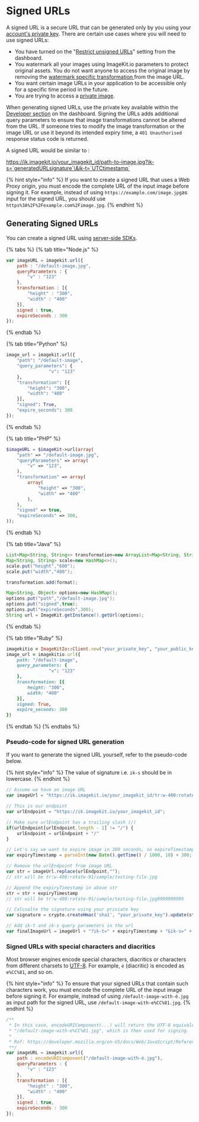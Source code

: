 # Signed URLs

A signed URL is a secure URL that can be generated only by you using your [account's private key](../../api-reference/api-introduction/api-keys.md#private-key). There are certain use cases where you will need to use signed URLs:

* You have turned on the "[Restrict unsigned URLs](./#restricting-unsigned-urls)" setting from the dashboard.
* You watermark all your images using ImageKit.io parameters to protect original assets. You do not want anyone to access the original image by removing the [watermark specific transformation ](../image-transformations/overlay.md#image-overlay)from the image URL.​
* You want certain image URLs in your application to be accessible only for a specific time period in the future.
* You are trying to access a [private image](private-images.md).

When generating signed URLs, use the private key available within the [Developer section](https://imagekit.io/dashboard/developer/api-keys) on the dashboard. Signing the URLs adds additional query parameters to ensure that image transformations cannot be altered from the URL. If someone tries to modify the image transformation or the image URL or use it beyond its intended expiry time, a `401 Unauthorised` response status code is returned.

A signed URL would be similar to :

https://ik.imagekit.io/your_imagekit_id/path-to-image.jpg?ik-s=`generatedURLsignature`\&ik-t=`UTCtimestamp`

{% hint style="info" %}
If you want to create a signed URL that uses a Web Proxy origin, you must encode the complete URL of the input image before signing it. For example, instead of using `https://example.com/image.jpg`as input for the signed URL, you should use `https%3A%2F%2Fexample.com%2Fimage.jpg`.
{% endhint %}

## Generating Signed URLs

You can create a signed URL using [server-side SDKs](../../api-reference/api-introduction/sdk.md#server-side-sdks).

{% tabs %}
{% tab title="Node.js" %}
```javascript
var imageURL = imagekit.url({
    path : "/default-image.jpg",
    queryParameters : {
        "v" : "123"
    },
    transformation : [{
        "height" : "300",
        "width" : "400"
    }],
    signed : true,
    expireSeconds : 300
});
```
{% endtab %}

{% tab title="Python" %}
```python
image_url = imagekit.url({
    "path": "/default-image",
    "query_parameters": {
                "v": "123"
    },
    "transformation": [{
        "height": "300",
        "width": "400"
    }],
    "signed": True,
    "expire_seconds": 300
});
```
{% endtab %}

{% tab title="PHP" %}
```php
$imageURL = $imageKit->url(array(
    "path" => "/default-image.jpg",
    "queryParameters" => array(
        "v" => "123",
    ),
    "transformation" => array(
        array(
            "height" => "300",
            "width" => "400"
        ),
    ),
    "signed" => true,
    "expireSeconds" => 300,
));
```
{% endtab %}

{% tab title="Java" %}
```java
List<Map<String, String>> transformation=new ArrayList<Map<String, String>>();
Map<String, String> scale=new HashMap<>();
scale.put("height","600");
scale.put("width","400");

transformation.add(format);

Map<String, Object> options=new HashMap();
options.put("path","/default-image.jpg");
options.put("signed",true);
options.put("expireSeconds",300);
String url = ImageKit.getInstance().getUrl(options);
```
{% endtab %}

{% tab title="Ruby" %}
```ruby
imagekitio = ImageKitIo::Client.new("your_private_key", "your_public_key", "your_url_endpoint")
image_url = imagekitio.url({
    path: "/default-image",
    query_parameters: {
                "v": "123"
    },
    transformation: [{
        height: "300",
        width: "400"
    }],
    signed: True,
    expire_seconds: 300
})
```
{% endtab %}
{% endtabs %}

### Pseudo-code for signed URL generation

If you want to generate the signed URL yourself, refer to the pseudo-code below.

{% hint style="info" %}
The value of signature i.e. `ik-s` should be in lowercase. 
{% endhint %}

```javascript
// Assume we have an image URL
var imageUrl = "https://ik.imagekit.io/your_imagekit_id/tr:w-400:rotate-91/sample/testing-file.jpg";

// This is our endpoint
var urlEndpoint = "https://ik.imagekit.io/your_imagekit_id";

// Make sure urlEndpoint has a trailing slash (/)
if(urlEndpoint[urlEndpoint.length - 1] != "/") {
    urlEndpoint = urlEndpoint + "/"
}

// Let's say we want to expire image in 300 seconds, so expireTimestamp (UTC timestamp) would be
var expiryTimestamp = parseInt(new Date().getTime() / 1000, 10) + 300;

// Remove the urlEndpoint from image URL
var str = imageUrl.replace(urlEndpoint,"");
// str will be tr:w-400:rotate-91/sample/testing-file.jpg

// Append the expiryTimestamp in above str
str = str + expiryTimestamp
// str will be tr:w-400:rotate-91/sample/testing-file.jpg9999999999

// Calcualte the signature using your priviate key 
var signature = crypto.createHmac('sha1', "your_private_key").update(str).digest('hex');

// Add ik-t and ik-s query parameters in the url
var finalImageUrl = imageUrl + "?ik-t=" + expiryTimestamp + "&ik-s=" + signature;
```

### Signed URLs with special characters and diacritics

Most browser engines encode special characters, diacritics or characters from different charsets to [UTF-8](https://developer.mozilla.org/en-US/docs/Glossary/UTF-8). For example, `é` (diacritic) is encoded as `e%CC%81`, and so on.

{% hint style="info" %}
To ensure that your signed URLs that contain such characters work, you must encode the complete URL of the input image before signing it. For example, instead of using `/default-image-with-é.jpg` as input path for the signed URL, use `/default-image-with-e%CC%81.jpg`.
{% endhint %}

```javascript
/**
 * In this case, encodeURIComponent(...) will return the UTF-8 equivalent -
 * "/default-image-with-e%CC%81.jpg", which is then used for signing.
 * 
 * Ref: https://developer.mozilla.org/en-US/docs/Web/JavaScript/Reference/Global_Objects/encodeURIComponent
 **/
var imageURL = imagekit.url({
    path : encodeURIComponent("/default-image-with-é.jpg"),
    queryParameters : {
        "v" : "123"
    },
    transformation : [{
        "height" : "300",
        "width" : "400"
    }],
    signed : true,
    expireSeconds : 300
});
```